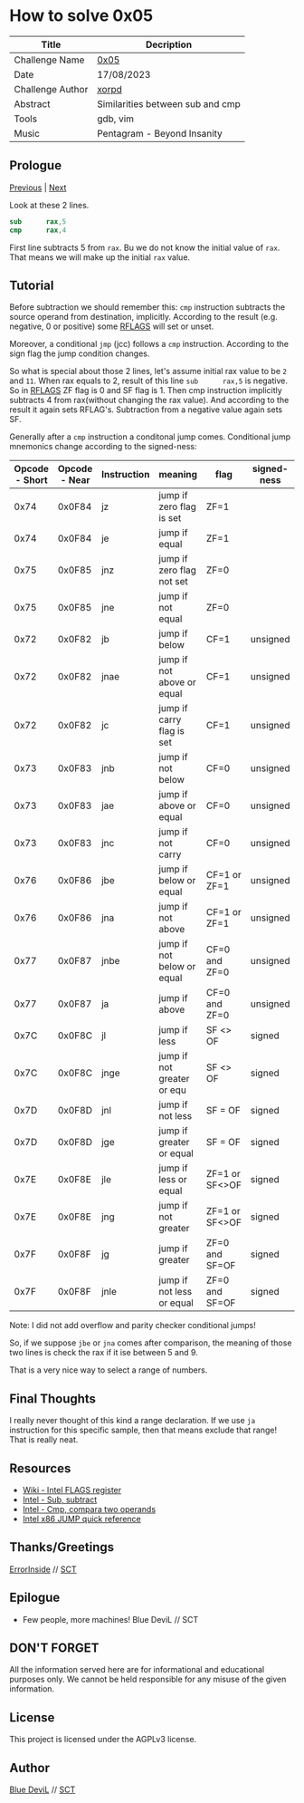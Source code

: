 # How to solve 0x05

| Title                     | Decription                                       |
|---------------------------|--------------------------------------------------|
| Challenge Name            | [0x05][challenge]                                |
| Date                      | 17/08/2023                                       |
| Challenge Author          | [xorpd][web-xorpd]                               |
| Abstract                  | Similarities between sub and cmp                 |
| Tools                     | gdb, vim                                         |
| Music                     | Pentagram - Beyond Insanity                      |

## Prologue

[Previous][prev] | [Next][next]

Look at these 2 lines.

```nasm
sub      rax,5
cmp      rax,4
```

First line subtracts 5 from `rax`. Bu we do not know the initial value of `rax`.
That means we will make up the initial `rax` value.

## Tutorial

Before subtraction we should remember this: `cmp` instruction subtracts the
source operand from destination, implicitly. According to the result
(e.g. negative, 0 or positive) some [RFLAGS][web-intel-flags] will set or unset.

Moreover, a conditional `jmp` (jcc) follows a `cmp` instruction. According to
the sign flag the jump condition changes.

So what is special about those 2 lines, let's assume initial rax value to be `2`
and `11`. When rax equals to 2, result of this line `sub      rax,5` is
negative. So in [RFLAGS][web-intel-flags] ZF flag is 0 and SF flag is 1.
Then cmp instruction implicitly subtracts 4 from rax(without changing the rax
value). And according to the result it again sets RFLAG's. Subtraction from a
negative value again sets SF.

Generally after a `cmp` instruction a conditonal jump comes. Conditional jump
mnemonics change according to the signed-ness:

| Opcode - Short| Opcode - Near | Instruction | meaning                   | flag | signed-ness |
|---------------|---------------|-------------|---------------------------|------|-------------|
| 0x74          | 0x0F84        | jz          | jump if zero flag is set  | ZF=1 |             |
| 0x74          | 0x0F84        | je          | jump if equal             | ZF=1 |             |
| 0x75          | 0x0F85        | jnz         | jump if zero flag not set | ZF=0 |             |
| 0x75          | 0x0F85        | jne         | jump if not equal         | ZF=0 |             |
| 0x72          | 0x0F82        | jb          | jump if below             | CF=1 | unsigned    |
| 0x72          | 0x0F82        | jnae        | jump if not above or equal| CF=1 | unsigned    |
| 0x72          | 0x0F82        | jc          | jump if carry flag is set | CF=1 | unsigned    |
| 0x73          | 0x0F83        | jnb         | jump if not below         | CF=0 | unsigned    |
| 0x73          | 0x0F83        | jae         | jump if above or equal    | CF=0 | unsigned    |
| 0x73          | 0x0F83        | jnc         | jump if not carry         | CF=0 | unsigned    |
| 0x76          | 0x0F86        | jbe         | jump if below or equal    | CF=1 or ZF=1 | unsigned    |
| 0x76          | 0x0F86        | jna         | jump if not above         | CF=1 or ZF=1 | unsigned    |
| 0x77          | 0x0F87        | jnbe        | jump if not below or equal| CF=0 and ZF=0| unsigned    |
| 0x77          | 0x0F87        | ja          | jump if above             | CF=0 and ZF=0| unsigned    |
| 0x7C          | 0x0F8C        | jl          | jump if less              | SF <> OF | signed  |
| 0x7C          | 0x0F8C        | jnge        | jump if not greater or equ| SF <> OF | signed  |
| 0x7D          | 0x0F8D        | jnl         | jump if not less          | SF = OF  | signed  |
| 0x7D          | 0x0F8D        | jge         | jump if greater or equal  | SF = OF  | signed  |
| 0x7E          | 0x0F8E        | jle         | jump if less or equal     | ZF=1 or SF<>OF | signed  |
| 0x7E          | 0x0F8E        | jng         | jump if not greater       | ZF=1 or SF<>OF | signed  |
| 0x7F          | 0x0F8F        | jg          | jump if greater           | ZF=0 and SF=OF | signed  |
| 0x7F          | 0x0F8F        | jnle        | jump if not less or equal | ZF=0 and SF=OF | signed  |

Note: I did not add overflow and parity checker conditional jumps!

So, if we suppose `jbe` or `jna` comes after comparison, the meaning of those
two lines is check the rax if it ise between 5 and 9.

That is a very nice way to select a range of numbers.

## Final Thoughts

I really never thought of this kind a range declaration. If we use `ja`
instruction for this specific sample, then that means exclude that range! That
is really neat.

## Resources

* [Wiki - Intel FLAGS register][web-intel-flags]
* [Intel - Sub, subtract][web-intel-sub]
* [Intel - Cmp,  compara two operands][web-intel-cmp]
* [Intel x86 JUMP quick reference][web-intel-jcc-comparison]

## Thanks/Greetings

[ErrorInside][web-ei] // [SCT][web-sct]

## Epilogue

* Few people, more machines! Blue DeviL // SCT

## DON'T FORGET

All the information served here are for informational and educational purposes
only. We cannot be held responsible for any misuse of the given information.

## License

This project is licensed under the AGPLv3 license.

## Author

[Blue DeviL][web-bd] // [SCT][web-sct]

[web-bd]:  https://gitlab.com/bluedevil
[web-ei]:  https://gitlab.com/error.inside
[web-xorpd]: https://github.com/xorpd
[web-sct]: http://www.sctzine.com
[prev]: ../0x04/README.md
[next]: ../0x06/README.md
[challenge]: https://www.xorpd.net/pages/xchg_rax/snip_05.html
[web-intel-flags]: https://en.wikipedia.org/wiki/FLAGS_register
[web-intel-sub]: https://www.felixcloutier.com/x86/sub
[web-intel-cmp]: https://www.felixcloutier.com/x86/cmp
[web-intel-jcc-comparison]: http://unixwiz.net/techtips/x86-jumps.html
